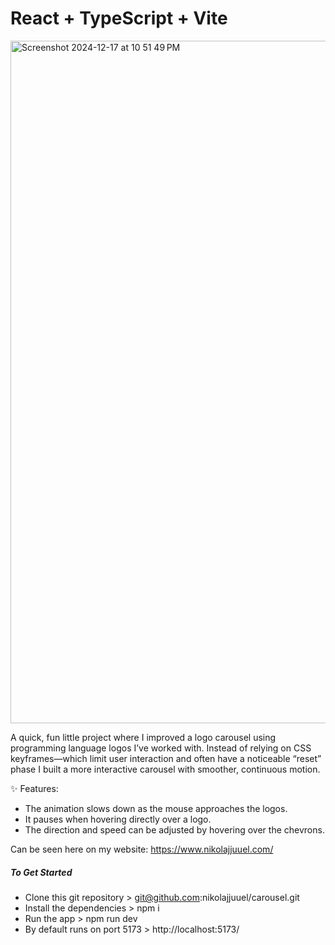 # React + TypeScript + Vite

<img width="1092" alt="Screenshot 2024-12-17 at 10 51 49 PM" src="https://github.com/user-attachments/assets/7fc006a8-9a0a-44dc-88a0-4e9c812d6826" />

A quick, fun little project where I improved a logo carousel using programming language logos I’ve worked with.
Instead of relying on CSS keyframes—which limit user interaction and often have a noticeable “reset” phase I built a more interactive carousel with smoother, continuous motion.

✨ Features:

* The animation slows down as the mouse approaches the logos.
* It pauses when hovering directly over a logo.
* The direction and speed can be adjusted by hovering over the chevrons.

Can be seen here on my website: https://www.nikolajjuuel.com/

##### To Get Started
* Clone this git repository > git@github.com:nikolajjuuel/carousel.git 
* Install the dependencies > npm i
* Run the app > npm run dev 
* By default runs on port 5173 > http://localhost:5173/


